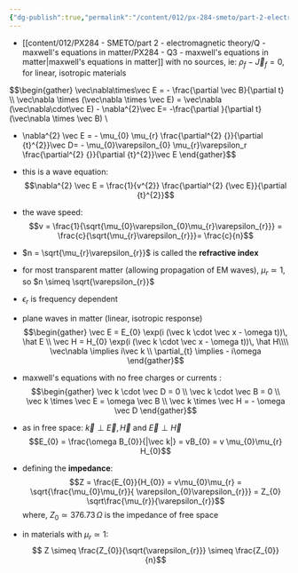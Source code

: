 ```yaml
---
{"dg-publish":true,"permalink":"/content/012/px-284-smeto/part-2-electromagnetic-theory/r-dielectrics/px-284-r1-waves-in-dielectrics/","noteIcon":"1","created":"2025-08-27T13:15:25.274+01:00","updated":"2025-03-10T10:07:12.000+00:00"}
---
```


- [[content/012/PX284 - SMETO/part 2 - electromagnetic theory/Q - maxwell's equations in matter/PX284 - Q3 - maxwell's equations in matter\|maxwell's equations in matter]] with no sources, ie: $\rho_{f} - \vec J_{f} = 0$, for linear, isotropic materials

$$\begin{gather}
\vec\nabla\times\vec  E = - \frac{\partial \vec B}{\partial t} \\\\
\vec\nabla \times (\vec\nabla \times \vec E) = \vec\nabla (\vec\nabla\cdot\vec  E) - \nabla^{2}\vec E= -\frac{\partial }{\partial t} (\vec\nabla \times \vec B) \\
- \nabla^{2} \vec E = - \mu_{0} \mu_{r} \frac{\partial^{2} {}}{\partial {t}^{2}}\vec D= - \mu_{0}\varepsilon_{0} \mu_{r}\varepsilon_r \frac{\partial^{2} {}}{\partial {t}^{2}}\vec E
\end{gather}$$


- this is a wave equation:
$$\nabla^{2} \vec E = \frac{1}{v^{2}} \frac{\partial^{2} {\vec E}}{\partial {t}^{2}}$$
- the wave speed:
$$v = \frac{1}{\sqrt{\mu_{0}\varepsilon_{0}\mu_{r}\varepsilon_{r}}} = \frac{c}{\sqrt{\mu_{r}\varepsilon_{r}}}= \frac{c}{n}$$
- $n = \sqrt{\mu_{r}\varepsilon_{r}}$ is called the **refractive index**
- for most transparent matter (allowing propagation of EM waves), $\mu_{r} \simeq 1$, so $n \simeq \sqrt{\varepsilon_{r}}$
- $\epsilon_r$ is frequency dependent

- plane waves in matter (linear, isotropic response)
$$\begin{gather}
\vec E = E_{0} \exp(i (\vec k \cdot \vec x - \omega t))\, \hat E \\
\vec H = H_{0} \exp(i (\vec k \cdot \vec x - \omega t))\, \hat H\\\\
\vec\nabla  \implies i\vec k \\
\partial_{t} \implies - i\omega
\end{gather}$$
- maxwell's equations with no free charges or currents :
$$\begin{gather}
\vec k \cdot \vec D = 0 \\
\vec k \cdot \vec B = 0 \\
\vec k \times \vec E = \omega \vec B \\
\vec k \times \vec H = - \omega \vec D
\end{gather}$$
- as in free space: $\vec k \perp \vec E, \vec H$ and $\vec E \perp \vec H$
$$E_{0} = \frac{\omega B_{0}}{|\vec k|} = vB_{0} = v \mu_{0}\mu_{r} H_{0}$$
- defining the **impedance**:
$$Z = \frac{E_{0}}{H_{0}} = v\mu_{0}\mu_{r} = \sqrt{\frac{\mu_{0}\mu_{r}}{ \varepsilon_{0}\varepsilon_{r}}} = Z_{0} \sqrt\frac{\mu_{r}}{\varepsilon_{r}}$$
	where, $Z_{0} \simeq 376.73\,\Omega$ is the impedance of free space

- in materials with $\mu_{r}\simeq 1:$
$$ Z \simeq \frac{Z_{0}}{\sqrt{\varepsilon_{r}}} \simeq \frac{Z_{0}}{n}$$
